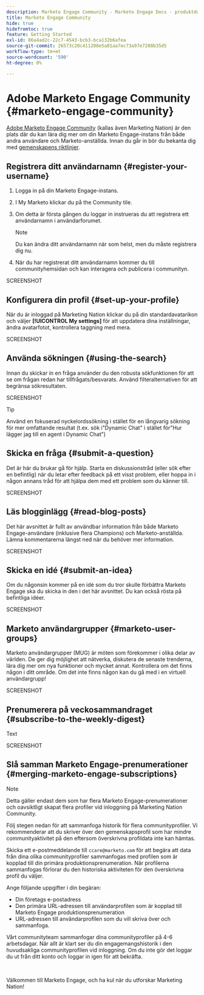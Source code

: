 ```yaml
---
description: Marketo Engage Community - Marketo Engage Docs - produktdokumentation
title: Marketo Engage Community
hide: true
hidefromtoc: true
feature: Getting Started
exl-id: 86a4ad2c-22c7-4543-bcb3-bca132b6afea
source-git-commit: 26573c20c411208e5a01aa7ec73a97e7208b35d5
workflow-type: tm+mt
source-wordcount: '590'
ht-degree: 0%

---
```


# Adobe Marketo Engage Community {#marketo-engage-community}

[Adobe Marketo Engage Community](https://nation.marketo.com/) (kallas även Marketing Nation) är den plats där du kan lära dig mer om din Marketo Engage-instans från både andra användare och Marketo-anställda. Innan du går in bör du bekanta dig med [gemenskapens riktlinjer](https://nation.marketo.com/t5/community-guidelines/ct-p/community-guidelines).

## Registrera ditt användarnamn {#register-your-username}

1. Logga in på din Marketo Engage-instans.

1. I My Marketo klickar du på the Community tile.

1. Om detta är första gången du loggar in instrueras du att registrera ett användarnamn i användarforumet.

   >[!NOTE]
   >
   >Du kan ändra ditt användarnamn när som helst, men du måste registrera dig nu.

1. När du har registrerat ditt användarnamn kommer du till communityhemsidan och kan interagera och publicera i communityn.

SCREENSHOT

## Konfigurera din profil {#set-up-your-profile}

När du är inloggad på Marketing Nation klickar du på din standardavatarikon och väljer **[!UICONTROL My settings]** för att uppdatera dina inställningar, ändra avatarfotot, kontrollera taggning med mera.

SCREENSHOT

## Använda sökningen {#using-the-search}

Innan du skickar in en fråga använder du den robusta sökfunktionen för att se om frågan redan har tillfrågats/besvarats. Använd filteralternativen för att begränsa sökresultaten.

SCREENSHOT

>[!TIP]
>
>Använd en fokuserad nyckelordssökning i stället för en långvarig sökning för mer omfattande resultat (t.ex. sök i&quot;Dynamic Chat&quot; i stället för&quot;Hur lägger jag till en agent i Dynamic Chat&quot;)

## Skicka en fråga {#submit-a-question}

Det är här du brukar gå för hjälp. Starta en diskussionstråd (eller sök efter en befintlig) när du letar efter feedback på ett visst problem, eller hoppa in i någon annans tråd för att hjälpa dem med ett problem som du känner till.

SCREENSHOT

## Läs blogginlägg {#read-blog-posts}

Det här avsnittet är fullt av användbar information från både Marketo Engage-användare (inklusive flera Champions) och Marketo-anställda. Lämna kommentarerna längst ned när du behöver mer information.

SCREENSHOT

## Skicka en idé {#submit-an-idea}

Om du någonsin kommer på en idé som du tror skulle förbättra Marketo Engage ska du skicka in den i det här avsnittet. Du kan också rösta på befintliga idéer.

SCREENSHOT

## Marketo användargrupper {#marketo-user-groups}

Marketo användargrupper (MUG) är möten som förekommer i olika delar av världen. De ger dig möjlighet att nätverka, diskutera de senaste trenderna, lära dig mer om nya funktioner och mycket annat. Kontrollera om det finns någon i ditt område. Om det inte finns någon kan du gå med i en virtuell användargrupp!

SCREENSHOT

## Prenumerera på veckosammandraget {#subscribe-to-the-weekly-digest}

Text

SCREENSHOT

## Slå samman Marketo Engage-prenumerationer {#merging-marketo-engage-subscriptions}

>[!NOTE]
>
>Detta gäller endast dem som har flera Marketo Engage-prenumerationer och oavsiktligt skapat flera profiler vid inloggning på Marketing Nation Community.

Följ stegen nedan för att sammanfoga historik för flera communityprofiler. Vi rekommenderar att du skriver över den gemenskapsprofil som har mindre communityaktivitet på den eftersom överskrivna profildata inte kan hämtas.

Skicka ett e-postmeddelande till `ccare@marketo.com` för att begära att data från dina olika communityprofiler sammanfogas med profilen som är kopplad till din primära produktionsprenumeration. När profilerna sammanfogas förlorar du den historiska aktiviteten för den överskrivna profil du väljer.

Ange följande uppgifter i din begäran:

* Din företags e-postadress
* Den primära URL-adressen till användarprofilen som är kopplad till Marketo Engage produktionsprenumeration
* URL-adressen till användarprofilen som du vill skriva över och sammanfoga.

Vårt communityteam sammanfogar dina communityprofiler på 4-6 arbetsdagar. När allt är klart ser du din engagemangshistorik i den huvudsakliga communityprofilen vid inloggning. Om du inte gör det loggar du ut från ditt konto och loggar in igen för att bekräfta.

<br>

Välkommen till Marketo Engage, och ha kul när du utforskar Marketing Nation!
